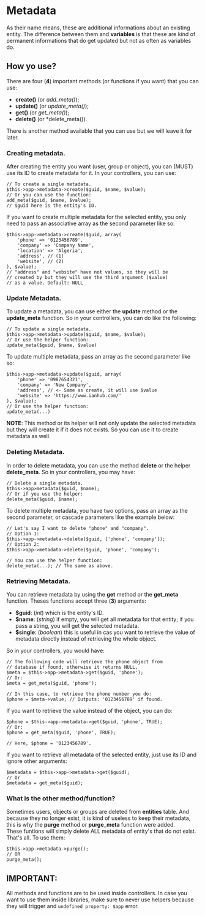 
# Metadata
As their name means, these are additional informations about an existing entity. The difference between them and **variables** is that these are kind of permanent informations that do get updated but not as often as variables do.  

## How yo use?  
There are four (**4**) important methods (or functions if you want) that you can use:  
* **create()** (or *add_meta()*);
* **update()** (or *update_meta()*);
* **get()** (or *get_meta()*);
* **delete()** (or *delete_meta()).

There is another method available that you can use but we will leave it for later.  

### Creating metadata.  
After creating the entity you want (user, group or object), you can (MUST) use its ID to create metadata for it. In your controllers, you can use:  

    // To create a single metadata.
    $this->app->metadata->create($guid, $name, $value);
    // Or you can use the function:
    add_meta($guid, $name, $value);
    // $guid here is the entity's ID.
If you want to create multiple metadata for the selected entity, you only need to pass an associative array as the second parameter like so:

    $this->app->metadata->create($guid, array(
        'phone' => '0123456789',
        'company' => 'Company Name',
        'location' => 'Algeria',
        'address', // (1)
        'website', // (2)
    ), $value);
    // "address" and "website" have not values, so they will be
    // created by but they will use the third argument ($value) 
    // as a value. Default: NULL

### Update Metadata.
To update a metadata, you can use either the **update** method or the **update_meta** function. So in your controllers, you can do like the following:  

    // To update a single metadata.
    $this->app->metadata->update($guid, $name, $value);
    // Or use the helper function:
    update_meta($guid, $name, $value)
To update multiple metadata, pass an array as the second parameter like so:

    $this->app->metadata->update($guid, array(
        'phone' => '0987654321',
        'company' => 'New Company',
        'address', // <- Same as create, it will use $value
        'website' => 'https://www.ianhub.com/'
    ), $value);
    // Or use the helper function:
    update_meta(...)

**NOTE**: This method or its helper will not only update the selected metadata but they will create it if it does not exists. So you can use it to create metadata as well.

### Deleting Metadata.
In order to delete metadata, you can use the method **delete** or the helper **delete_meta**. So in your controllers, you may have:

    // Delete a single metadata.
    $this->app>metadata($guid, $name);
    // Or if you use the helper:
    delete_meta($guid, $name);
To delete multiple metadata, you have two options, pass an array as the second parameter, or cascade parameters like the example below:

    // Let's say I want to delete "phone" and "company".
    // Option 1:
    $this->app->metadata->delete($guid, ['phone', 'company']);
    // Option 2:
    $this->app->metadata->delete($guid, 'phone', 'company');
    
    // You can use the helper function:
    delete_meta(...); // The same as above.
### Retrieving Metadata.
You can retrieve metadata by using the **get** method or the **get_meta** function. Theses functions accept three (**3**) arguments:  
* **$guid**: (*int*) which is the entity's ID.
* **$name**: (*string*) if empty, you will get all metadata for that entity; if you pass a string, you will get the selected metadata.
* **$single**: (*boolean*) this is useful in cas you want to retrieve the value of metadata directly instead of retrieving the whole object.

So in your controllers, you would have:

    // The following code will retrieve the phone object from
    // database if found, otherwise it returns NULL.
    $meta = $this->app->metadata->get($guid, 'phone');
    // Or:
    $meta = get_meta($guid, 'phone');
    
    // In this case, to retrieve the phone number you do:
    $phone = $meta->value; // Outputs: '0123456789' if found.
If you want to retrieve the value instead of the object, you can do:  

    $phone = $this->app->metadata->get($guid, 'phone', TRUE);
    // Or:
    $phone = get_meta($guid, 'phone', TRUE);
    
    // Here, $phone = '0123456789'.

If you want to retrieve all metadata of the selected entity, just use its ID and ignore other arguments:

    $metadata = $this->app->metadata->get($guid);
    // Or
    $metadata = get_meta($guid);

### What is the other method/function?
Sometimes users, objects or groups are deleted from **entities** table. And because they no longer exist, it is kind of useless to keep their metadata, this is why the **purge** method or **purge_meta** function were added.  
These funtions will simply delete ALL metadata of entity's that do not exist. That's all. To use them:

    $this->app->metadata->purge();
    // OR
    purge_meta();
## IMPORTANT:
All methods and functions are to be used inside controllers. In case you want to use them inside libraries, make sure to never use helpers because they will trigger and `undefined property: $app`  error.
